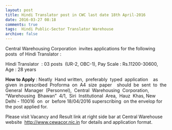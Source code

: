 ```yaml
---
layout: post
title: Hindi Translator post in CWC last date 18th April-2016   
date: 2016-03-27 08:18
comments: true
tags:  Hindi Public-Sector Translator Warehouse 
archive: false
---
```

Central Warehousing Corporation  invites applications for the following posts  of Hindi Translator : 

Hindi Translator  : 03 posts  (UR-2, OBC-1), Pay Scale : Rs.11200-30600, Age : 28 years 


**How to Apply** : Neatly  Hand written,  preferably  typed  application    as  given  in prescribed  Proforma  on  A4  size  paper    should  be  sent  to  the General  Manager  (Personnel),  Central  Warehousing  Corporation, “Warehousing  Bhawan”  4/1,  Siri  Institutional  Area,  Hauz  Khas, New  Delhi - 110016  on  or  before 18/04/2016 superscribing  on the envelop for the post applied for.


Please visit Vacancy and Result link at right side bar at Central Warehouse website  <http://www.cewacor.nic.in>   for details and application format. 



